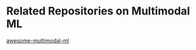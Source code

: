 # Related Repositories on Multimodal ML

[awesome-multimodal-ml](https://github.com/pliang279/awesome-multimodal-ml)
